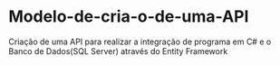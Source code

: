 # Modelo-de-cria-o-de-uma-API
Criação de uma API para realizar a integração de programa em C# e o Banco de Dados(SQL Server) através do Entity Framework
